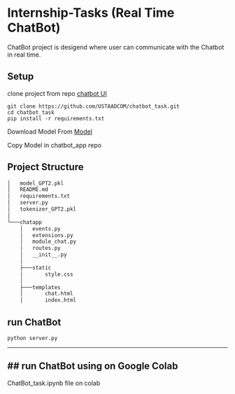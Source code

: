 # Internship-Tasks (Real Time ChatBot)
ChatBot project is desigend where user can communicate with the Chatbot in real time.

## Setup
  
  clone project from repo
  [chatbot UI](https://github.com/USTAADCOM/chatbot_task.git)
  ```code
  git clone https://github.com/USTAADCOM/chatbot_task.git
  cd chatbot_task
  pip install -r requirements.txt
  ```
  Download Model From
  [Model](https://drive.google.com/file/d/157cGLz6s94la0G8bdzxxTOo3D7ckHB1w/view?usp=sharing) 

  Copy Model in chatbot_app repo
## Project Structure

```bash
│   model_GPT2.pkl
│   README.md
│   requirements.txt
│   server.py
│   tokenizer_GPT2.pkl
│
└───chatapp
    │   events.py
    │   extensions.py
    │   module_chat.py
    │   routes.py
    │   __init__.py
    │
    ├───static
    │       style.css
    │
    ├───templates
    │       chat.html
    │       index.html
```

## run ChatBot 
```code
python server.py
```
______________________________________
## ## run ChatBot using on Google Colab
ChatBot_task.ipynb file on colab 